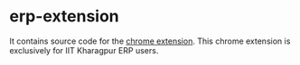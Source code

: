 # erp-extension

It contains source code for the [chrome extension](https://chrome.google.com/webstore/detail/erp-extension-for-kgpians/cpehhocmbickbkapejcdojbpbhpchocb). This chrome extension is exclusively for IIT Kharagpur ERP users.
